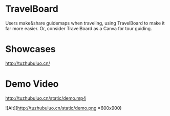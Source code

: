 # TravelBoard
Users make&amp;share guidemaps when traveling, using TravelBoard to make it far more easier. Or, consider TravelBoard as a Canva for tour guiding.

# Showcases
http://tuzhubuluo.cn/

# Demo Video
http://tuzhubuluo.cn/static/demo.mp4

![Alt](http://tuzhubuluo.cn/static/demo.png =600x900)
